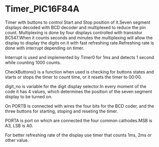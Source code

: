 # Timer_PIC16F84A
Timer with buttons to control Start and Stop position of it.Seven segment displays decoded with BCD decoder and multiplexed to reduce the pin count.
Multiplexing is done by four displays controlled with transistor BC547.When it counts seconds and minutes the multiplexing will allow 
the display to display the digits on it with fast refreshing rate.Refreshing rate is done with interrupt depending on timer.

Interrupt is used and implemented by Timer0 for  1ms and detects 1 second while counting 1000 counts.

CheckButtons() is a function when used is checking for buttons states and starts or stops the timer to count time, or it resets the timer to 00:00.

digit_no is variable for the digit display selector.In every moment of the code it has 4 values, which determines the position of the seven segment display to be turned on.

On PORTB is connected with wires the four bits for the BCD coder, and the three buttons for starting, stoping and reseting the timer.

PORTA is port on which are connected the four common cathodes.MSB is A3, LSB is A0.

For better refreshing rate of the display use timer that counts 1ms, 2ms or other value.


